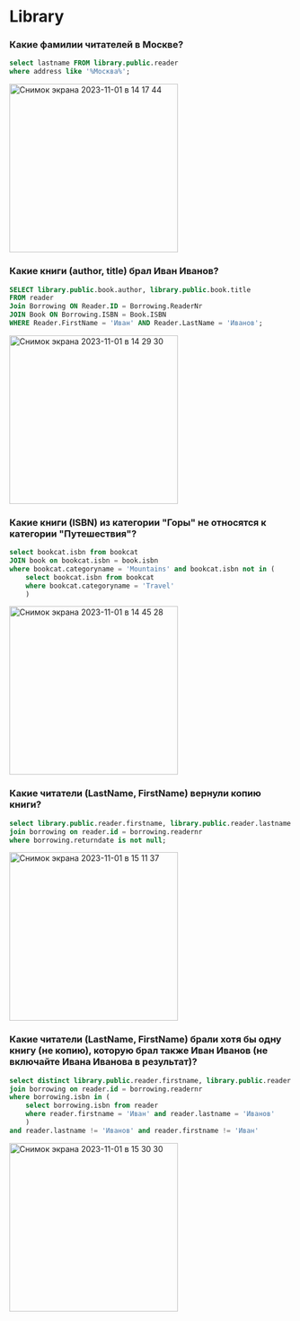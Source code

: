 # Library
### Какие фамилии читателей в Москве?
``` sql
select lastname FROM library.public.reader
where address like '%Москва%'; 
```
<img width="300" alt="Снимок экрана 2023-11-01 в 14 17 44" src="https://github.com/KamlR/DataBases/assets/115434090/40bd678b-ec02-4527-9ba4-8fbc1e5a4f43">

### Какие книги (author, title) брал Иван Иванов?
``` sql
SELECT library.public.book.author, library.public.book.title
FROM reader
Join Borrowing ON Reader.ID = Borrowing.ReaderNr
JOIN Book ON Borrowing.ISBN = Book.ISBN
WHERE Reader.FirstName = 'Иван' AND Reader.LastName = 'Иванов';
```
<img width="300" alt="Снимок экрана 2023-11-01 в 14 29 30" src="https://github.com/KamlR/DataBases/assets/115434090/6ced7459-bb25-463a-8c4e-8cd45b23a560">

### Какие книги (ISBN) из категории "Горы" не относятся к категории "Путешествия"?
``` sql
select bookcat.isbn from bookcat
JOIN book on bookcat.isbn = book.isbn
where bookcat.categoryname = 'Mountains' and bookcat.isbn not in (
    select bookcat.isbn from bookcat
    where bookcat.categoryname = 'Travel'
    )
```
<img width="300" alt="Снимок экрана 2023-11-01 в 14 45 28" src="https://github.com/KamlR/DataBases/assets/115434090/12b7864e-e3ee-4dc4-9b21-5c5e09fcd36c">

### Какие читатели (LastName, FirstName) вернули копию книги? 
``` sql
select library.public.reader.firstname, library.public.reader.lastname from reader
join borrowing on reader.id = borrowing.readernr
where borrowing.returndate is not null;
```
<img width="300" alt="Снимок экрана 2023-11-01 в 15 11 37" src="https://github.com/KamlR/DataBases/assets/115434090/22d9156c-a74f-427f-ac28-229544eed252"> 

###  Какие читатели (LastName, FirstName) брали хотя бы одну книгу (не копию), которую брал также Иван Иванов (не включайте Ивана Иванова в результат)?
``` sql
select distinct library.public.reader.firstname, library.public.reader.lastname from reader
join borrowing on reader.id = borrowing.readernr
where borrowing.isbn in (
    select borrowing.isbn from reader
    where reader.firstname = 'Иван' and reader.lastname = 'Иванов'
    )
and reader.lastname != 'Иванов' and reader.firstname != 'Иван'
```
<img width="300" alt="Снимок экрана 2023-11-01 в 15 30 30" src="https://github.com/KamlR/DataBases/assets/115434090/fb297252-3ee5-419e-bea4-cf27a8d45acb">

